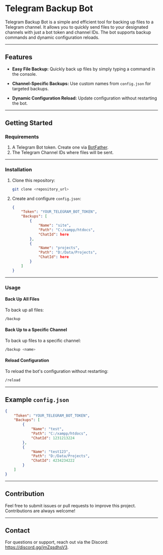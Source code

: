 # Telegram Backup Bot

Telegram Backup Bot is a simple and efficient tool for backing up files to a Telegram channel. It allows you to quickly send files to your designated channels with just a bot token and channel IDs. The bot supports backup commands and dynamic configuration reloads.

---

## Features
- **Easy File Backup:**
  Quickly back up files by simply typing a command in the console.

- **Channel-Specific Backups:**
  Use custom names from `config.json` for targeted backups.

- **Dynamic Configuration Reload:**
  Update configuration without restarting the bot.

---

## Getting Started
### Requirements
1. A Telegram Bot token. Create one via [BotFather](https://core.telegram.org/bots#botfather).
2. The Telegram Channel IDs where files will be sent.

---

### Installation
1. Clone this repository:
   ```bash
   git clone <repository_url>
   ```
2. Create and configure `config.json`:
   ```json
   {
       "Token": "YOUR_TELEGRAM_BOT_TOKEN",
       "Backups": [
           {
               "Name": "site",
               "Path": "C:/xampp/htdocs",
               "ChatId": here
           },
           {
               "Name": "projects",
               "Path": "D:/Data/Projects",
               "ChatId": here
           }
       ]
   }
   ```

---

### Usage
#### Back Up All Files
To back up all files:
```bash
/backup
```

#### Back Up to a Specific Channel
To back up files to a specific channel:
```bash
/backup <name>
```

#### Reload Configuration
To reload the bot's configuration without restarting:
```bash
/reload
```

---

## Example `config.json`
```json
{
    "Token": "YOUR_TELEGRAM_BOT_TOKEN",
    "Backups": [
        {
            "Name": "test",
            "Path": "C:/xampp/htdocs",
            "ChatId": 1231213224
        },
        {
            "Name": "test123",
            "Path": "D:/Data/Projects",
            "ChatId": 4234234222
        }
    ]
}
```

---

## Contribution
Feel free to submit issues or pull requests to improve this project. Contributions are always welcome!

---

## Contact
For questions or support, reach out via the Discord: https://discord.gg/jmZqsdhsV3.

